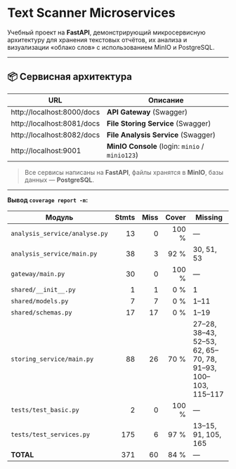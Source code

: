 # Text Scanner Microservices

Учебный проект на **FastAPI**, демонстрирующий микросервисную архитектуру для хранения текстовых отчётов, их анализа и визуализации «облако слов» с использованием MinIO и PostgreSQL.

---

## 📦 Сервисная архитектура

| URL                           | Описание                                    |
|-------------------------------|---------------------------------------------|
| http://localhost:8000/docs    | **API Gateway** (Swagger)                   |
| http://localhost:8081/docs    | **File Storing Service** (Swagger)          |
| http://localhost:8082/docs    | **File Analysis Service** (Swagger)         |
| http://localhost:9001         | **MinIO Console** (login: `minio` / `minio123`) |

> Все сервисы написаны на **FastAPI**, файлы хранятся в **MinIO**, базы данных — **PostgreSQL**.

---
**Вывод `coverage report -m`:**

| Модуль                        | Stmts | Miss | Cover | Missing                                                     |
| ----------------------------- | ----: | ---: | ----: | ----------------------------------------------------------- |
| `analysis_service/analyse.py` |    13 |    0 | 100 % | —                                                           |
| `analysis_service/main.py`    |    38 |    3 |  92 % | 30, 51, 53                                                  |
| `gateway/main.py`             |    30 |    0 | 100 % | —                                                           |
| `shared/__init__.py`          |     1 |    1 |   0 % | 1                                                           |
| `shared/models.py`            |     7 |    7 |   0 % | 1–11                                                        |
| `shared/schemas.py`           |    17 |   17 |   0 % | 1–19                                                        |
| `storing_service/main.py`     |    88 |   26 |  70 % | 27–28, 38–43, 52–53, 62, 65–70, 78, 91–93, 100–103, 115–117 |
| `tests/test_basic.py`         |     2 |    0 | 100 % | —                                                           |
| `tests/test_services.py`      |   175 |    6 |  97 % | 13–15, 91, 105, 165                                         |
| **TOTAL**                     |   371 |   60 |  84 % | —                                                           |

